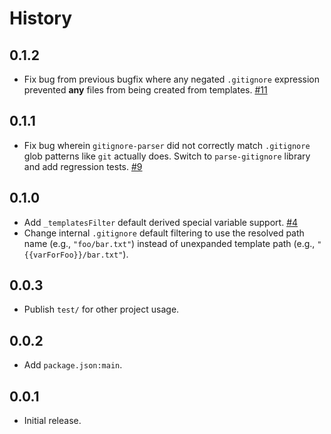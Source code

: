 History
=======

## 0.1.2

* Fix bug from previous bugfix where any negated `.gitignore` expression
  prevented **any** files from being created from templates.
  [#11](https://github.com/FormidableLabs/denim/issues/11)

## 0.1.1

* Fix bug wherein `gitignore-parser` did not correctly match `.gitignore` glob
  patterns like `git` actually does. Switch to `parse-gitignore` library and
  add regression tests.
  [#9](https://github.com/FormidableLabs/denim/issues/9)

## 0.1.0

* Add `_templatesFilter` default derived special variable support.
  [#4](https://github.com/FormidableLabs/denim/issues/4)
* Change internal `.gitignore` default filtering to use the resolved path name
  (e.g., `"foo/bar.txt"`) instead of unexpanded template path (e.g.,
  `"{{varForFoo}}/bar.txt"`).

## 0.0.3

* Publish `test/` for other project usage.

## 0.0.2

* Add `package.json:main`.

## 0.0.1

* Initial release.

[@ryan-roemer]: https://github.com/ryan-roemer
